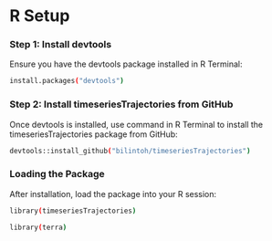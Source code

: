 # R Setup 
### Step 1: Install devtools

Ensure you have the devtools package installed in R Terminal:
```bash
install.packages("devtools")
```
### Step 2: Install timeseriesTrajectories from GitHub

Once devtools is installed, use command in R Terminal to install the timeseriesTrajectories package from GitHub:
```bash
devtools::install_github("bilintoh/timeseriesTrajectories")
```
### Loading the Package
After installation, load the package into your R session:
```bash
library(timeseriesTrajectories)

library(terra)
```

